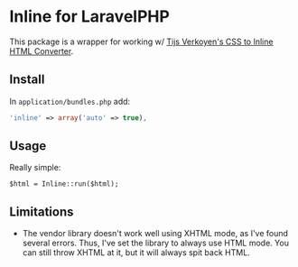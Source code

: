 # Inline for LaravelPHP #

This package is a wrapper for working w/ [Tijs Verkoyen's CSS to Inline HTML Converter](https://github.com/tijsverkoyen/CssToInlineStyles).

## Install ##

In ``application/bundles.php`` add:

```php
'inline' => array('auto' => true),
```

## Usage ##

Really simple:

```
$html = Inline::run($html);
```

## Limitations ##

* The vendor library doesn't work well using XHTML mode, as I've found several errors.  Thus, I've set the library to always use HTML mode.  You can still throw XHTML at it, but it will always spit back HTML.